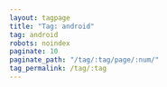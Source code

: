 ```yaml
---
layout: tagpage
title: "Tag: android"
tag: android
robots: noindex
paginate: 10
paginate_path: "/tag/:tag/page/:num/"
tag_permalink: /tag/:tag
---
```

